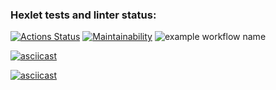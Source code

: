 ### Hexlet tests and linter status:
[![Actions Status](https://github.com/alexkosades/php-project-lvl1/workflows/hexlet-check/badge.svg)](https://github.com/alexkosades/php-project-lvl1/actions)
[![Maintainability](https://api.codeclimate.com/v1/badges/a99a88d28ad37a79dbf6/maintainability)](https://codeclimate.com/github/codeclimate/codeclimate/maintainability)
![example workflow name](https://github.com/alexkosades/php-project-lvl1/workflows/PHP%20CI/badge.svg)


[![asciicast](https://asciinema.org/a/39MnqZ5PYRyGpyUrL4jISxIGG.svg)](https://asciinema.org/a/39MnqZ5PYRyGpyUrL4jISxIGG)

[![asciicast](https://asciinema.org/a/I2wdhfEySKENIYgxzGvtOBlEm.svg)](https://asciinema.org/a/I2wdhfEySKENIYgxzGvtOBlEm)
